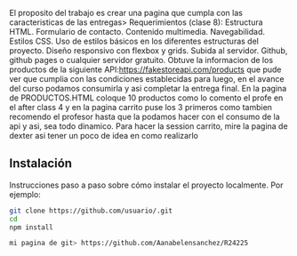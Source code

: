 El proposito del trabajo es crear una pagina que cumpla con las caracteristicas de las entregas>
Requerimientos (clase 8):
Estructura HTML.
Formulario de contacto.
Contenido multimedia.
Navegabilidad.
Estilos CSS.
Uso de estilos básicos en los diferentes estructuras del proyecto.
Diseño responsivo con flexbox y grids.
Subida al servidor.
Github, github pages o cualquier servidor gratuito.
Obtuve la informacion de los productos de la siguiente API:https://fakestoreapi.com/products que pude ver que cumplia con las condiciones establecidas para luego, en el avance del curso podamos consumirla y asi completar la entrega final.
En la pagina de PRODUCTOS.HTML coloque 10 productos como lo comento el profe en el after class 4 y en la pagina carrito puse los 3 primeros como tambien recomendo el profesor hasta que la podamos hacer con el consumo de la api y asi, sea todo dinamico.
Para hacer la session carrito, mire la pagina de dexter asi tener un poco de idea en como realizarlo

## Instalación

Instrucciones paso a paso sobre cómo instalar el proyecto localmente. Por ejemplo:

```bash
git clone https://github.com/usuario/.git
cd 
npm install

mi pagina de git> https://github.com/Aanabelensanchez/R24225